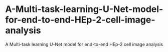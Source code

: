 # A-Multi-task-learning-U-Net-model-for-end-to-end-HEp-2-cell-image-analysis
A Multi-task learning U-Net model for end-to-end HEp-2 cell image analysis

